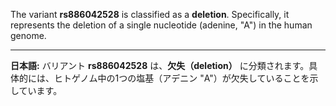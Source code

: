 The variant **rs886042528** is classified as a **deletion**. Specifically, it represents the deletion of a single nucleotide (adenine, "A") in the human genome.

---

**日本語:**
バリアント **rs886042528** は、**欠失（deletion）** に分類されます。具体的には、ヒトゲノム中の1つの塩基（アデニン "A"）が欠失していることを示しています。